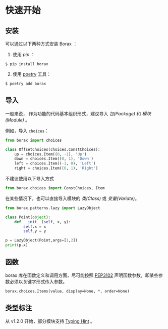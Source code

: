 # 快速开始


## 安装

可以通过以下两种方式安装 Borax ：

1) 使用 *pip* ：

```shell
$ pip install borax
```
2) 使用 [poetry](https://poetry.eustace.io/) 工具：

```shell
$ poetry add borax
```

## 导入

一般来说， 作为功能的代码基本组织形式，建议导入 *包(Package)* 和 *模块(Module)* 。

例如，导入 `choices`：

```python
from borax import choices

class OffsetChoices(choices.ConstChoices):
    up = choices.Item((0, -1), 'Up')
    down = choices.Item((0, 1), 'Down')
    left = choices.Item((-1, 0), 'Left')
    right = choices.Item((0, 1), 'Right')
```

不建议使用以下导入方式

```python
from borax.choices import ConstChoices, Item
```

在某些情况下，也可以直接导入模块的 *类(Class)* 或 *变量(Variate)*。

```python
from borax.patterns.lazy import LazyObject

class Point(object):
    def __init__(self, x, y):
        self.x = x
        self.y = y

p = LazyObject(Point,args=[1,2])
print(p.x)
```

## 函数

borax 库在函数定义和调用方面，尽可能按照 [PEP3102](https://www.python.org/dev/peps/pep-3102/) 声明函数参数，即某些参数必须以关键字形式传入参数。

```
borax.choices.Items(value, display=None, *, order=None)
```

## 类型标注

从 v1.2.0 开始，部分模块支持 [Typing Hint](https://docs.python.org/3/library/typing.html) 。
